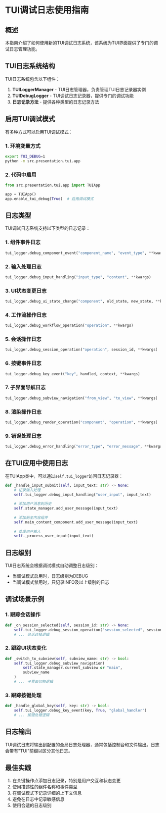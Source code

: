 # TUI调试日志使用指南

## 概述

本指南介绍了如何使用新的TUI调试日志系统，该系统为TUI界面提供了专门的调试日志管理功能。

## TUI日志系统结构

TUI日志系统包含以下组件：

1. **TUILoggerManager** - TUI日志管理器，负责管理TUI日志记录器实例
2. **TUIDebugLogger** - TUI调试日志记录器，提供专门的调试功能
3. **日志记录方法** - 提供各种类型的日志记录方法

## 启用TUI调试模式

有多种方式可以启用TUI调试模式：

### 1. 环境变量方式

```bash
export TUI_DEBUG=1
python -m src.presentation.tui.app
```

### 2. 代码中启用

```python
from src.presentation.tui.app import TUIApp

app = TUIApp()
app.enable_tui_debug(True)  # 启用调试模式
```

## 日志类型

TUI调试日志系统支持以下类型的日志记录：

### 1. 组件事件日志
```python
tui_logger.debug_component_event("component_name", "event_type", **kwargs)
```

### 2. 输入处理日志
```python
tui_logger.debug_input_handling("input_type", "content", **kwargs)
```

### 3. UI状态变更日志
```python
tui_logger.debug_ui_state_change("component", old_state, new_state, **kwargs)
```

### 4. 工作流操作日志
```python
tui_logger.debug_workflow_operation("operation", **kwargs)
```

### 5. 会话操作日志
```python
tui_logger.debug_session_operation("operation", session_id, **kwargs)
```

### 6. 按键事件日志
```python
tui_logger.debug_key_event("key", handled, context, **kwargs)
```

### 7. 子界面导航日志
```python
tui_logger.debug_subview_navigation("from_view", "to_view", **kwargs)
```

### 8. 渲染操作日志
```python
tui_logger.debug_render_operation("component", "operation", **kwargs)
```

### 9. 错误处理日志
```python
tui_logger.debug_error_handling("error_type", "error_message", **kwargs)
```

## 在TUI应用中使用日志

在TUIApp类中，可以通过`self.tui_logger`访问日志记录器：

```python
def _handle_input_submit(self, input_text: str) -> None:
    # 记录输入处理
    self.tui_logger.debug_input_handling("user_input", input_text)
    
    # 添加用户消息到历史
    self.state_manager.add_user_message(input_text)
    
    # 添加到主内容组件
    self.main_content_component.add_user_message(input_text)
    
    # 处理用户输入
    self._process_user_input(input_text)
```

## 日志级别

TUI日志系统会根据调试模式自动调整日志级别：

- 当调试模式启用时，日志级别为DEBUG
- 当调试模式禁用时，只记录INFO及以上级别的日志

## 调试场景示例

### 1. 跟踪会话操作

```python
def _on_session_selected(self, session_id: str) -> None:
    self.tui_logger.debug_session_operation("session_selected", session_id)
    # ... 会话选择逻辑
```

### 2. 跟踪UI状态变化

```python
def _switch_to_subview(self, subview_name: str) -> bool:
    self.tui_logger.debug_subview_navigation(
        self.state_manager.current_subview or "main", 
        subview_name
    )
    # ... 子界面切换逻辑
```

### 3. 跟踪按键处理

```python
def _handle_global_key(self, key: str) -> bool:
    self.tui_logger.debug_key_event(key, True, "global_handler")
    # ... 按键处理逻辑
```

## 日志输出

TUI调试日志将输出到配置的全局日志处理器，通常包括控制台和文件输出。日志会带有"TUI"前缀以区分其他日志。

## 最佳实践

1. 在关键操作点添加日志记录，特别是用户交互和状态变更
2. 使用描述性的组件名称和事件类型
3. 在调试模式下记录详细的上下文信息
4. 避免在日志中记录敏感信息
5. 使用合适的日志级别
